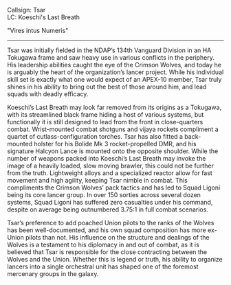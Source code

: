 
Callsign: Tsar<br>LC: Koeschi's Last Breath

"Vires intus Numeris"

---

Tsar was initially fielded in the NDAP’s 134th Vanguard Division in an HA Tokugawa frame and saw heavy use in various conflicts in the periphery. His leadership abilities caught the eye of the Crimson Wolves, and today he is arguably the heart of the organization’s lancer project. While his individual skill set is exactly what one would expect of an APEX-10 member, Tsar truly shines in his ability to bring out the best of those around him, and lead squads with deadly efficacy. 

Koeschi’s Last Breath may look far removed from its origins as a Tokugawa, with its streamlined black frame hiding a host of various systems, but functionally it is still designed to lead from the front in close-quarters combat. Wrist-mounted combat shotguns and vijaya rockets compliment a quartet of cutlass-configuration torches. Tsar has also fitted a back-mounted holster for his Bolide Mk 3 rocket-propelled DMR, and his signature Halcyon Lance is mounted onto the opposite shoulder. While the number of weapons packed into Koeschi’s Last Breath may invoke the image of a heavily loaded, slow moving brawler, this could not be further from the truth. Lightweight alloys and a specialized reactor allow for fast movement and high agility, keeping Tsar nimble in combat. This compliments the Crimson Wolves’ pack tactics and has led to Squad Ligoni being its core lancer group. In over 150 sorties across several dozen systems, Squad Ligoni has suffered zero casualties under his command, despite on average being outnumbered 3.75:1 in full combat scenarios. 

Tsar’s preference to add poached Union pilots to the ranks of the Wolves has been well-documented, and his own squad composition has more ex-Union pilots than not. His influence on the structure and dealings of the Wolves is a testament to his diplomacy in and out of combat, as it is believed that Tsar is responsible for the close contracting between the Wolves and the Union. Whether this is legend or truth, his ability to organize lancers into a single orchestral unit has shaped one of the foremost mercenary groups in the galaxy.